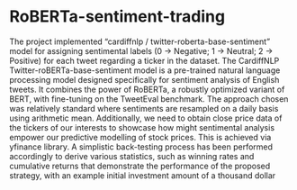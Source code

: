 # RoBERTa-sentiment-trading
The project implemented “cardiffnlp / twitter-roberta-base-sentiment” model for assigning
sentimental labels (0 -> Negative; 1 -> Neutral; 2 -> Positive) for each tweet regarding a ticker in
the dataset.
The CardiffNLP Twitter-roBERTa-base-sentiment model is a pre-trained natural language
processing model designed specifically for sentiment analysis of English tweets. It combines the
power of RoBERTa, a robustly optimized variant of BERT, with fine-tuning on the TweetEval
benchmark.
The approach chosen was relatively standard where sentiments are 
resampled on a daily basis using arithmetic mean. Additionally, we need to obtain close price data 
of the tickers of our interests to showcase how might sentimental analysis empower our predictive modelling 
of stock prices. This is achieved via yfinance library.
A simplistic back-testing process has been performed accordingly to derive various statistics, such as
winning rates and cumulative returns that demonstrate the performance of the proposed
strategy, with an example initial investment amount of a thousand dollar
